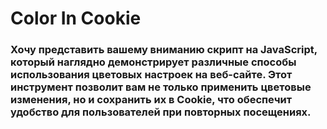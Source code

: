 # Color In Cookie
### Хочу представить вашему вниманию скрипт на JavaScript, который наглядно демонстрирует различные способы использования цветовых настроек на веб-сайте. Этот инструмент позволит вам не только применить цветовые изменения, но и сохранить их в Cookie, что обеспечит удобство для пользователей при повторных посещениях.
